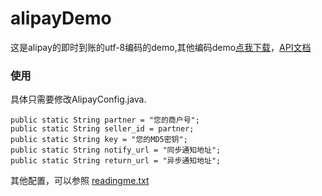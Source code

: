 # alipayDemo
这是alipay的即时到账的utf-8编码的demo,其他编码demo[点我下载](https://doc.open.alipay.com/doc2/detail?treeId=60&articleId=103564&docType=1)，[API文档](https://doc.open.alipay.com/doc2/detail.htm?spm=a219a.7629140.0.0.INbvBn&treeId=60&articleId=104790&docType=1)   
### 使用
具体只需要修改AlipayConfig.java.   
	
	public static String partner = "您的商户号";
	public static String seller_id = partner;
    public static String key = "您的MD5密钥";
	public static String notify_url = "同步通知地址";
	public static String return_url = "异步通知地址";
其他配置，可以参照 [readingme.txt](readingme.txt)
